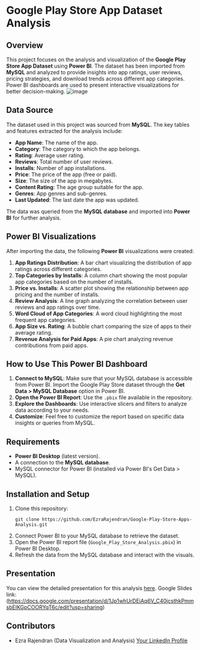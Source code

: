 # Google Play Store App Dataset Analysis

## Overview
This project focuses on the analysis and visualization of the **Google Play Store App Dataset** using **Power BI**. The dataset has been imported from **MySQL** and analyzed to provide insights into app ratings, user reviews, pricing strategies, and download trends across different app categories. Power BI dashboards are used to present interactive visualizations for better decision-making.
![image](https://github.com/user-attachments/assets/e2f8fdc6-56c6-43aa-a689-2daf0e8aea6b)


## Data Source
The dataset used in this project was sourced from **MySQL**. The key tables and features extracted for the analysis include:
- **App Name**: The name of the app.
- **Category**: The category to which the app belongs.
- **Rating**: Average user rating.
- **Reviews**: Total number of user reviews.
- **Installs**: Number of app installations.
- **Price**: The price of the app (free or paid).
- **Size**: The size of the app in megabytes.
- **Content Rating**: The age group suitable for the app.
- **Genres**: App genres and sub-genres.
- **Last Updated**: The last date the app was updated.

The data was queried from the **MySQL database** and imported into **Power BI** for further analysis.

## Power BI Visualizations
After importing the data, the following **Power BI** visualizations were created:
1. **App Ratings Distribution**: A bar chart visualizing the distribution of app ratings across different categories.
2. **Top Categories by Installs**: A column chart showing the most popular app categories based on the number of installs.
3. **Price vs. Installs**: A scatter plot showing the relationship between app pricing and the number of installs.
4. **Review Analysis**: A line graph analyzing the correlation between user reviews and app ratings over time.
5. **Word Cloud of App Categories**: A word cloud highlighting the most frequent app categories.
6. **App Size vs. Rating**: A bubble chart comparing the size of apps to their average rating.
7. **Revenue Analysis for Paid Apps**: A pie chart analyzing revenue contributions from paid apps.

## How to Use This Power BI Dashboard
1. **Connect to MySQL**: Make sure that your MySQL database is accessible from Power BI. Import the Google Play Store dataset through the **Get Data > MySQL Database** option in Power BI.
2. **Open the Power BI Report**: Use the `.pbix` file available in the repository.
3. **Explore the Dashboards**: Use interactive slicers and filters to analyze data according to your needs.
4. **Customize**: Feel free to customize the report based on specific data insights or queries from MySQL.

## Requirements
- **Power BI Desktop** (latest version).
- A connection to the **MySQL database**.
- MySQL connector for Power BI (installed via Power BI's Get Data > MySQL).

## Installation and Setup
1. Clone this repository:
   ```
   git clone https://github.com/EzraRajendran/Google-Play-Store-Apps-Analysis.git
   ```
2. Connect Power BI to your MySQL database to retrieve the dataset.
3. Open the Power BI report file (`Google_Play_Store_Analysis.pbix`) in Power BI Desktop.
4. Refresh the data from the MySQL database and interact with the visuals.

## Presentation
You can view the detailed presentation for this analysis [here](https://1drv.ms/p/c/36b702f7b7989d1c/EVB3TXTlRF1FnnXQaSTOEN8BSO3D_a_Q37wUtFKrikvNpQ?e=aLIVc5).
Google Slides link: (https://docs.google.com/presentation/d/1Jp1whUrDEiAq6V_C40jcsthkPmmsbEIKGpCOORYqT6c/edit?usp=sharing)
## Contributors
- Ezra Rajendran (Data Visualization and Analysis) [Your LinkedIn Profile](https://www.linkedin.com/in/ezra-rajendran-788380218)
